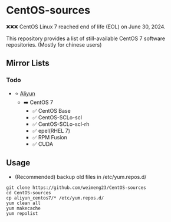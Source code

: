 # CentOS-sources
:x::x::x: CentOS Linux 7 reached end of life (EOL) on June 30, 2024.

This repository provides a list of still-available CentOS 7 software repositories. (Mostly for chinese users)

## Mirror Lists

### Todo

- :star: [Aliyun](https://developer.aliyun.com/mirror/)
  - :arrow_right: CentOS 7
    - :white_check_mark: CentOS Base
    - :white_check_mark: CentOS-SCLo-scl
    - :white_check_mark: CentOS-SCLo-scl-rh
    - :white_check_mark: epel(RHEL 7)
    - :white_check_mark: RPM Fusion
    - :white_check_mark: CUDA

## Usage

- (Recommended) backup old files in /etc/yum.repos.d/ 

```shell
git clone https://github.com/weimeng23/CentOS-sources
cd CentOS-sources
cp aliyun_centos7/* /etc/yum.repos.d/
yum clean all
yum makecache
yum repolist
```
